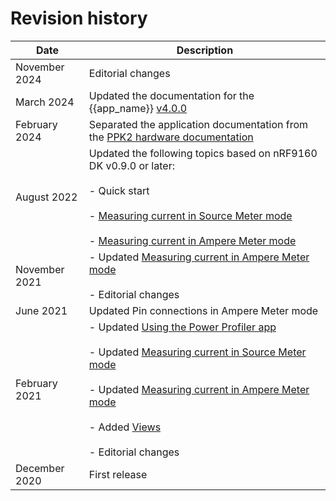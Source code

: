 # Revision history

| Date       | Description                                                                                          |
|------------|------------------------------------------------------------------------------------------------------|
| November 2024 | Editorial changes   |
| March 2024 | Updated the documentation for the {{app_name}} [v4.0.0](https://github.com/NordicSemiconductor/pc-nrfconnect-ppk/blob/main/Changelog.md)    |
| February 2024 | Separated the application documentation from the [PPK2 hardware documentation](https://docs.nordicsemi.com/bundle/ug_ppk2/page/UG/ppk/PPK_user_guide_Intro.html)    |
| August 2022 | Updated the following topics based on nRF9160 DK v0.9.0 or later:</br></br>- Quick start</br></br>- [Measuring current in Source Meter mode](https://docs.nordicsemi.com/bundle/ug_ppk2/page/UG/ppk/measure_current_source_meter.html)</br></br>- [Measuring current in Ampere Meter mode](https://docs.nordicsemi.com/bundle/ug_ppk2/page/UG/ppk/measure_current_ampere_meter.html) |
| November 2021 | - Updated [Measuring current in Ampere Meter mode](https://docs.nordicsemi.com/bundle/ug_ppk2/page/UG/ppk/measure_current_ampere_meter.html)</br></br>- Editorial changes     |
| June 2021 | Updated Pin connections in Ampere Meter mode                                                         |
| February 2021 | - Updated [Using the Power Profiler app](using_ppk_app.md)</br></br>- Updated [Measuring current in Source Meter mode](https://docs.nordicsemi.com/bundle/ug_ppk2/page/UG/ppk/measure_current_source_meter.html)</br></br>- Updated [Measuring current in Ampere Meter mode](https://docs.nordicsemi.com/bundle/ug_ppk2/page/UG/ppk/measure_current_ampere_meter.html)</br></br>- Added [Views](overview.md)</br></br>- Editorial changes     |
| December 2020 | First release                                                                                        |
